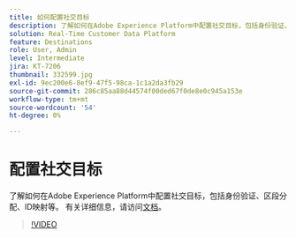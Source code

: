 ```yaml
---
title: 如何配置社交目标
description: 了解如何在Adobe Experience Platform中配置社交目标，包括身份验证、区段分配、ID映射等。
solution: Real-Time Customer Data Platform
feature: Destinations
role: User, Admin
level: Intermediate
jira: KT-7206
thumbnail: 332599.jpg
exl-id: 9ec200e6-8ef9-47f5-98ca-1c1a2da3fb29
source-git-commit: 286c85aa88d44574f00ded67f0de8e0c945a153e
workflow-type: tm+mt
source-wordcount: '54'
ht-degree: 0%

---
```


# 配置社交目标

了解如何在Adobe Experience Platform中配置社交目标，包括身份验证、区段分配、ID映射等。 有关详细信息，请访问[文档](https://experienceleague.adobe.com/docs/experience-platform/destinations/catalog/social/overview.html?lang=zh-Hans)。

>[!VIDEO](https://video.tv.adobe.com/v/332599/?learn=on&enablevpops)

